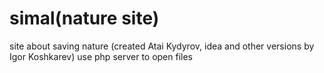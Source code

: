 # simal(nature site)
site about saving nature (created Atai Kydyrov, idea and other versions by Igor Koshkarev)
use php server to open files
